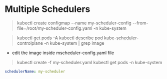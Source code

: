 # Multiple Schedulers

> kubectl create configmap --name my-scheduler-config --from-file=/root/my-scheduler-config.yaml -n kube-system 

> kubectl get pods -A
> kubectl describe pod kube-scheduler-controlplane -n kube-system | grep image
- edit the image inside mscheduler-config.yaml file

> kubectl create -f my-scheduler.yaml
> kubectl get pods -n kube-system

```yaml
schedulerName: my-scheduler
```
